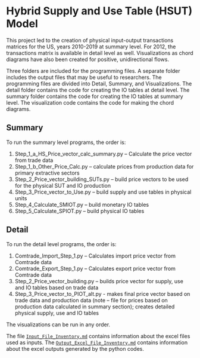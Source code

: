 # Hybrid Supply and Use Table (HSUT) Model

This project led to the creation of physical input-output transactions matrices for the US, years 2010-2019 at summary level. For 2012, the transactions matrix is available in detail level as well. Visualizations as chord diagrams have also been created for positive, unidirectional flows.

Three folders are included for the programming files. A separate folder includes the output files that may be useful to researchers. The programming files are divided into Detail, Summary, and Visualizations. The detail folder contains the code for creating the IO tables at detail level. The summary folder contains the code for creating the IO tables at summary level. The visualization code contains the code for making the chord diagrams.

## Summary

To run the summary level programs, the order is:

1. Step_1_a_HS_Price_vector_calc_summary.py – Calculate the price vector from trade data
2. Step_1_b_Other_Price_Calc.py – calculate prices from production data for primary extractive sectors
3. Step_2_Price_vector_building_SUTs.py – build price vectors to be used for the physical SUT and IO production
4. Step_3_Price_vector_to_Use.py – build supply and use tables in physical units
5. Step_4_Calculate_SMIOT.py – build monetary IO tables
6. Step_5_Calculate_SPIOT.py – build physical IO tables

## Detail

To run the detail level programs, the order is:

1. Comtrade_Import_Step_1.py – Calculates import price vector from Comtrade data
2. Comtrade_Export_Step_1.py – Calculates export price vector from Comtrade data
3. Step_2_Price_vector_building.py – builds price vector for supply, use and IO tables based on trade data
4. Step_3_Price_vector_to_PIOT_alt.py  - makes final price vector based on trade data and production data (note – file for prices based on production data calculated in summary section); creates detailed physical supply, use and IO tables

The visualizations can be run in any order.

The file [`Input_File_Inventory.md`](Input_File_Inventory.md) contains information about the excel files used as inputs. The [`Output_Excel_File_Inventory.md`](Output_Excel_File_Inventory.md) contains information about the excel outputs generated by the python codes.
